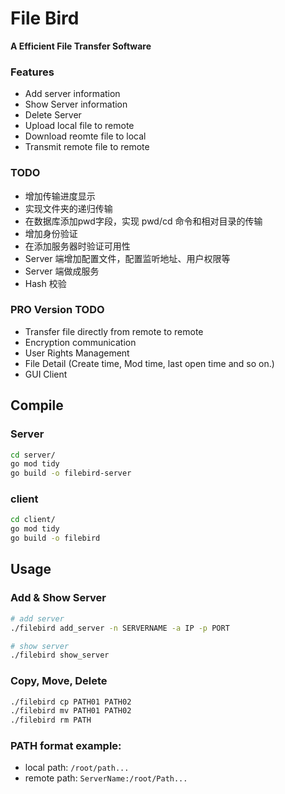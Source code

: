 # File Bird
**A Efficient File Transfer Software**

### Features
- Add server information
- Show Server information
- Delete Server
- Upload local file to remote
- Download reomte file to local
- Transmit remote file to remote

### TODO
- 增加传输进度显示
- 实现文件夹的递归传输
- 在数据库添加pwd字段，实现 pwd/cd 命令和相对目录的传输
- 增加身份验证
- 在添加服务器时验证可用性
- Server 端增加配置文件，配置监听地址、用户权限等
- Server 端做成服务
- Hash 校验

### PRO Version TODO
- Transfer file directly from remote to remote 
- Encryption communication
- User Rights Management
- File Detail (Create time, Mod time, last open time and so on.)
- GUI Client

## Compile
### Server
```bash
cd server/
go mod tidy
go build -o filebird-server
```
### client
```bash
cd client/
go mod tidy
go build -o filebird
```

## Usage
### Add & Show Server
```bash
# add server
./filebird add_server -n SERVERNAME -a IP -p PORT

# show server
./filebird show_server
```

### Copy, Move, Delete
```bash
./filebird cp PATH01 PATH02
./filebird mv PATH01 PATH02
./filebird rm PATH
```

### PATH format example:
- local path: `/root/path...`
- remote path: `ServerName:/root/Path...`

